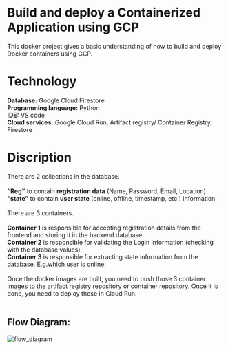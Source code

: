 # Build and deploy a Containerized Application using GCP

This docker project gives a basic understanding of how to build and deploy Docker containers using GCP.<br />
# Technology<br />

**Database:** Google Cloud Firestore<br />
**Programming language:** Python<br />
**IDE:** VS code<br />
**Cloud services:** Google Cloud Run, Artifact registry/ Container Registry, Firestore<br />

# Discription

There are 2 collections in the database.<br />
<br />
**“Reg”** to  contain **registration data** (Name, Password, Email, Location).<br />
**“state”** to contain **user state** (online, offline, timestamp, etc.) information.<br />
<br />
There are 3 containers.<br />
<br />
**Container 1** is responsible for accepting registration details from the frontend and storing it in the backend database.<br />
**Container 2** is responsible for validating the Login information (checking with the database values).<br />
**Container 3** is responsible for extracting state information from the database. E.g.which user is online.<br />
<br />
Once the docker images are built, you need to push those 3 container images to the artifact registry repository or container repository. Once it is done, you need to deploy those in Cloud Run.<br />
<br />
## Flow Diagram:<br />
![flow_diagram](https://github.com/akshitpatel3189/cloudProject/assets/65401508/af9d8698-5432-4070-8025-9c696f2f50fa)
